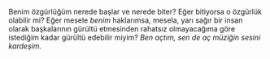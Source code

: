 Benim özgürlüğüm nerede başlar ve nerede biter? Eğer bitiyorsa o özgürlük olabilir mi? Eğer mesele _benim_ haklarımsa, mesela, yarı sağır bir insan olarak başkalarının gürültü etmesinden rahatsız olmayacağıma göre istediğim kadar gürültü edebilir miyim? *Ben açtım, sen de aç müziğin sesini kardeşim.*


